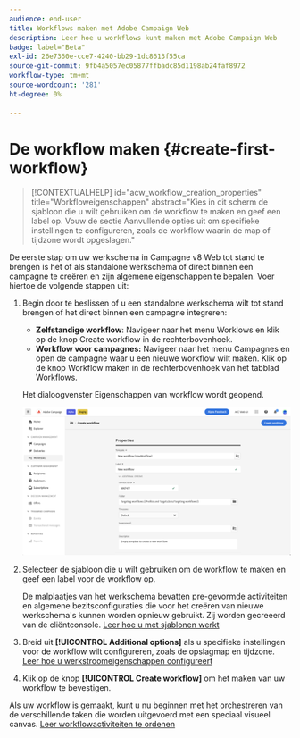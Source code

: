 ```yaml
---
audience: end-user
title: Workflows maken met Adobe Campaign Web
description: Leer hoe u workflows kunt maken met Adobe Campaign Web
badge: label="Beta"
exl-id: 26e7360e-cce7-4240-bb29-1dc8613f55ca
source-git-commit: 9fb4a5057ec05877ffbadc85d1198ab24faf8972
workflow-type: tm+mt
source-wordcount: '281'
ht-degree: 0%

---
```



# De workflow maken {#create-first-workflow}

>[!CONTEXTUALHELP]
>id="acw_workflow_creation_properties"
>title="Workfloweigenschappen"
>abstract="Kies in dit scherm de sjabloon die u wilt gebruiken om de workflow te maken en geef een label op. Vouw de sectie Aanvullende opties uit om specifieke instellingen te configureren, zoals de workflow waarin de map of tijdzone wordt opgeslagen."

De eerste stap om uw werkschema in Campagne v8 Web tot stand te brengen is het of als standalone werkschema of direct binnen een campagne te creëren en zijn algemene eigenschappen te bepalen. Voer hiertoe de volgende stappen uit:

1. Begin door te beslissen of u een standalone werkschema wilt tot stand brengen of het direct binnen een campagne integreren:

   * **Zelfstandige workflow**: Navigeer naar het menu Worklows en klik op de knop Create workflow in de rechterbovenhoek.
   * **Workflow voor campagnes:** Navigeer naar het menu Campagnes en open de campagne waar u een nieuwe workflow wilt maken. Klik op de knop Workflow maken in de rechterbovenhoek van het tabblad Workflows.

   Het dialoogvenster Eigenschappen van workflow wordt geopend.

   ![](assets/workflow-create.png)

1. Selecteer de sjabloon die u wilt gebruiken om de workflow te maken en geef een label voor de workflow op.

   De malplaatjes van het werkschema bevatten pre-gevormde activiteiten en algemene bezitsconfiguraties die voor het creëren van nieuwe werkschema&#39;s kunnen worden opnieuw gebruikt. Zij worden gecreeerd van de cliëntconsole. [Leer hoe u met sjablonen werkt](https://experienceleague.adobe.com/docs/campaign/automation/workflows/introduction/build-a-workflow.html#workflow-templates)

1. Breid uit **[!UICONTROL Additional options]** als u specifieke instellingen voor de workflow wilt configureren, zoals de opslagmap en tijdzone. [Leer hoe u werkstroomeigenschappen configureert](workflow-settings.md)

1. Klik op de knop **[!UICONTROL Create workflow]** om het maken van uw workflow te bevestigen.

Als uw workflow is gemaakt, kunt u nu beginnen met het orchestreren van de verschillende taken die worden uitgevoerd met een speciaal visueel canvas. [Leer workflowactiviteiten te ordenen](orchestrate-activities.md)
